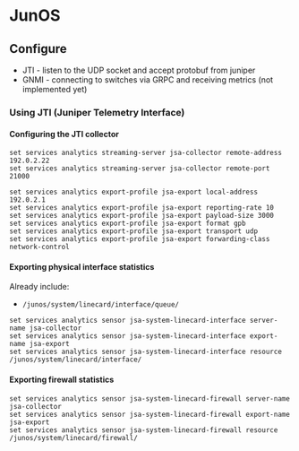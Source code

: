 # JunOS

## Configure

* JTI - listen to the UDP socket and accept protobuf from juniper
* GNMI - connecting to switches via GRPC and receiving metrics (not implemented yet)

### Using JTI (Juniper Telemetry Interface)

#### Configuring the JTI collector

```shell
set services analytics streaming-server jsa-collector remote-address 192.0.2.22
set services analytics streaming-server jsa-collector remote-port 21000
```

```shell
set services analytics export-profile jsa-export local-address 192.0.2.1
set services analytics export-profile jsa-export reporting-rate 10
set services analytics export-profile jsa-export payload-size 3000
set services analytics export-profile jsa-export format gpb
set services analytics export-profile jsa-export transport udp
set services analytics export-profile jsa-export forwarding-class network-control
```

#### Exporting physical interface statistics

Already include:

* `/junos/system/linecard/interface/queue/`

```shell
set services analytics sensor jsa-system-linecard-interface server-name jsa-collector
set services analytics sensor jsa-system-linecard-interface export-name jsa-export
set services analytics sensor jsa-system-linecard-interface resource /junos/system/linecard/interface/
```

#### Exporting firewall statistics

```shell
set services analytics sensor jsa-system-linecard-firewall server-name jsa-collector
set services analytics sensor jsa-system-linecard-firewall export-name jsa-export
set services analytics sensor jsa-system-linecard-firewall resource /junos/system/linecard/firewall/
```
